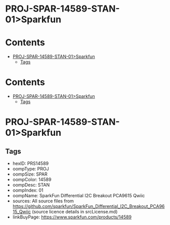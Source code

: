 
PROJ-SPAR-14589-STAN-01>Sparkfun
================================

Contents
========

* [PROJ-SPAR-14589-STAN-01>Sparkfun](#proj-spar-14589-stan-01sparkfun)
	* [Tags](#tags)

Contents
========

* [PROJ-SPAR-14589-STAN-01>Sparkfun](#proj-spar-14589-stan-01sparkfun)
	* [Tags](#tags)

# PROJ-SPAR-14589-STAN-01>Sparkfun

## Tags

- hexID: PRS14589
- oompType: PROJ
- oompSize: SPAR
- oompColor: 14589
- oompDesc: STAN
- oompIndex: 01
- oompName: SparkFun Differential I2C Breakout PCA9615 Qwiic
- sources: All source files from https://github.com/sparkfun/SparkFun_Differential_I2C_Breakout_PCA9615_Qwiic (source licence details in srcLicense.md)
- linkBuyPage: https://www.sparkfun.com/products/14589
